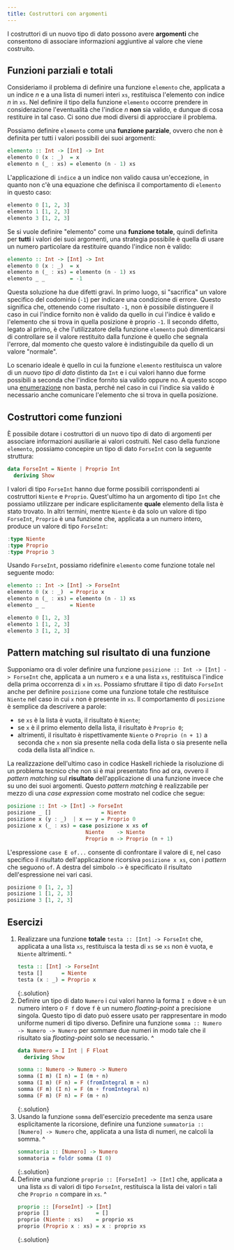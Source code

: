 ```yaml
---
title: Costruttori con argomenti
---
```


I costruttori di un nuovo tipo di dato possono avere **argomenti**
che consentono di associare informazioni aggiuntive al valore che
viene costruito.

## Funzioni parziali e totali

Consideriamo il problema di definire una funzione `elemento` che,
applicata a un indice $n$ e a una lista di numeri interi `xs`,
restituisca l'elemento con indice $n$ in `xs`. Nel definire il tipo
della funzione `elemento` occorre prendere in considerazione
l'eventualità che l'indice $n$ **non** sia valido, e dunque di cosa
restituire in tal caso. Ci sono due modi diversi di approcciare il
problema.

Possiamo definire `elemento` come una **funzione parziale**, ovvero
che non è definita per tutti i valori possibili dei suoi argomenti:

``` haskell
elemento :: Int -> [Int] -> Int
elemento 0 (x : _)  = x
elemento n (_ : xs) = elemento (n - 1) xs
```

L'applicazione di `indice` a un indice non valido causa
un'eccezione, in quanto non c'è una equazione che definisca il
comportamento di `elemento` in questo caso:

``` haskell
elemento 0 [1, 2, 3]
elemento 1 [1, 2, 3]
elemento 3 [1, 2, 3]
```

Se si vuole definire "elemento" come una **funzione totale**, quindi
definita per **tutti** i valori dei suoi argomenti, una strategia
possibile è quella di usare un numero particolare da restituire
quando l'indice non è valido:

``` haskell
elemento :: Int -> [Int] -> Int
elemento 0 (x : _)  = x
elemento n (_ : xs) = elemento (n - 1) xs
elemento _ _        = -1
```

Questa soluzione ha due difetti gravi. In primo luogo, si
"sacrifica" un valore specifico del codominio (`-1`) per indicare
una condizione di errore. Questo significa che, ottenendo come
risultato `-1`, non è possibile distinguere il caso in cui l'indice
fornito non è valido da quello in cui l'indice è valido e l'elemento
che si trova in quella posizione è proprio `-1`. Il secondo difetto,
legato al primo, è che l'utilizzatore della funzione `elemento` può
dimenticarsi di controllare se il valore restituito dalla funzione è
quello che segnala l'errore, dal momento che questo valore è
indistinguibile da quello di un valore "normale".

Lo scenario ideale è quello in cui la funzione `elemento`
restituisca un valore di un *nuovo tipo di dato* distinto da `Int` e
i cui valori hanno due forme possibili a seconda che l'indice
fornito sia valido oppure no. A questo scopo una
[enumerazione](Enumerazione.html) non basta, perché nel caso in cui
l'indice sia valido è necessario anche comunicare l'elemento che si
trova in quella posizione.

## Costruttori come funzioni

È possibile dotare i costruttori di un nuovo tipo di dato di
argomenti per associare informazioni ausiliarie ai valori
costruiti. Nel caso della funzione `elemento`, possiamo concepire un
tipo di dato `ForseInt` con la seguente struttura:

``` haskell
data ForseInt = Niente | Proprio Int
  deriving Show
```

I valori di tipo `ForseInt` hanno due forme possibili
corrispondenti ai costruttori `Niente` e `Proprio`. Quest'ultimo ha
un argomento di tipo `Int` che possiamo utilizzare per indicare
esplicitamente **quale** elemento della lista è stato trovato. In
altri termini, mentre `Niente` è da solo un valore di tipo
`ForseInt`, `Proprio` è una funzione che, applicata a un numero
intero, produce un valore di tipo `ForseInt`:

``` haskell
:type Niente
:type Proprio
:type Proprio 3
```

Usando `ForseInt`, possiamo ridefinire `elemento` come funzione
totale nel seguente modo:

``` haskell
elemento :: Int -> [Int] -> ForseInt
elemento 0 (x : _)  = Proprio x
elemento n (_ : xs) = elemento (n - 1) xs
elemento _ _        = Niente
```

``` haskell
elemento 0 [1, 2, 3]
elemento 1 [1, 2, 3]
elemento 3 [1, 2, 3]
```

## Pattern matching sul risultato di una funzione

Supponiamo ora di voler definire una funzione `posizione :: Int ->
[Int] -> ForseInt` che, applicata a un numero `x` e a una lista
`xs`, restituisca l'indice della prima occorrenza di `x` in
`xs`. Possiamo sfruttare il tipo di dato `ForseInt` anche per
definire `posizione` come una funzione totale che restituisce
`Niente` nel caso in cui `x` non è presente in `xs`. Il
comportamento di `posizione` è semplice da descrivere a parole:

* se `xs` è la lista è vuota, il risultato è `Niente`;
* se `x` è il primo elemento della lista, il risultato è `Proprio 0`;
* altrimenti, il risultato è rispettivamente `Niente` o `Proprio
  (n + 1)` a seconda che `x` non sia presente nella coda della
  lista o sia presente nella coda della lista all'indice `n`.

La realizzazione dell'ultimo caso in codice Haskell richiede la
risoluzione di un problema tecnico che non si è mai presentato fino
ad ora, ovvero il *pattern matching* sul **risultato**
dell'applicazione di una funzione invece che su uno dei suoi
argomenti. Questo *pattern matching* è realizzabile per mezzo di una
*case expression* come mostrato nel codice che segue:

``` haskell
posizione :: Int -> [Int] -> ForseInt
posizione _ []                = Niente
posizione x (y : _)  | x == y = Proprio 0
posizione x (_ : xs) = case posizione x xs of
                         Niente    -> Niente
                         Proprio n -> Proprio (n + 1)
```

L'espressione `case E of...` consente di confrontare il valore di
`E`, nel caso specifico il risultato dell'applicazione ricorsiva
`posizione x xs`, con i *pattern* che seguono `of`. A destra del
simbolo `->` è specificato il risultato dell'espressione nei vari
casi.

``` haskell
posizione 0 [1, 2, 3]
posizione 1 [1, 2, 3]
posizione 3 [1, 2, 3]
```

## Esercizi

1. Realizzare una funzione **totale** `testa :: [Int] -> ForseInt`
   che, applicata a una lista `xs`, restituisca la testa di `xs` se
   `xs` non è vuota, e `Niente` altrimenti.
   ^
   ``` haskell
   testa :: [Int] -> ForseInt
   testa []      = Niente
   testa (x : _) = Proprio x
   ```
   {:.solution}
2. Definire un tipo di dato `Numero` i cui valori hanno la forma
   `I n` dove `n` è un numero intero o `F f` dove `f` è un
   numero *floating-point* a precisione singola. Questo tipo di dato
   può essere usato per rappresentare in modo uniforme numeri di
   tipo diverso. Definire una funzione `somma :: Numero -> Numero ->
   Numero` per sommare due numeri in modo tale che il risultato sia
   *floating-point* solo se necessario.
   ^
   ``` haskell
   data Numero = I Int | F Float
     deriving Show

   somma :: Numero -> Numero -> Numero
   somma (I m) (I n) = I (m + n)
   somma (I m) (F n) = F (fromIntegral m + n)
   somma (F m) (I n) = F (m + fromIntegral n)
   somma (F m) (F n) = F (m + n)
   ```
   {:.solution}
3. Usando la funzione `somma` dell'esercizio precedente ma senza
   usare esplicitamente la ricorsione, definire una funzione
   `summatoria :: [Numero] -> Numero` che, applicata a una lista di
   numeri, ne calcoli la somma.
   ^
   ``` haskell
   sommatoria :: [Numero] -> Numero
   sommatoria = foldr somma (I 0)
   ```
   {:.solution}
4. Definire una funzione `proprio :: [ForseInt] -> [Int]` che,
   applicata a una lista `xs` di valori di tipo `ForseInt`,
   restituisca la lista dei valori `n` tali che `Proprio n` compare
   in `xs`.
   ^
   ``` haskell
   proprio :: [ForseInt] -> [Int]
   proprio []               = []
   proprio (Niente : xs)    = proprio xs
   proprio (Proprio x : xs) = x : proprio xs
   ```
   {:.solution}
